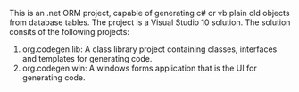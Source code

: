 
This is an .net ORM project, capable of generating c# or vb plain old objects from database tables. 
The project is a Visual Studio 10 solution. The solution consits of the following projects:
<ol>

<li>org.codegen.lib: A class library project containing classes, interfaces and templates for generating code.</li>

<li>org.codegen.win: A windows forms application that is the UI for generating code.</li>

</ol>
